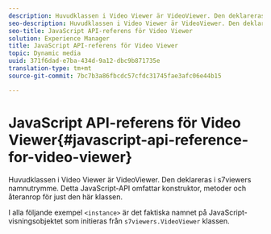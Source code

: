```yaml
---
description: Huvudklassen i Video Viewer är VideoViewer. Den deklareras i s7viewers namnutrymme. Detta JavaScript-API omfattar konstruktor, metoder och återanrop för just den här klassen.
seo-description: Huvudklassen i Video Viewer är VideoViewer. Den deklareras i s7viewers namnutrymme. Detta JavaScript-API omfattar konstruktor, metoder och återanrop för just den här klassen.
seo-title: JavaScript API-referens för Video Viewer
solution: Experience Manager
title: JavaScript API-referens för Video Viewer
topic: Dynamic media
uuid: 371f6dad-e7ba-434d-9a12-dbc9b871735e
translation-type: tm+mt
source-git-commit: 7bc7b3a86fbcdc57cfdc31745fae3afc06e44b15

---
```



# JavaScript API-referens för Video Viewer{#javascript-api-reference-for-video-viewer}

Huvudklassen i Video Viewer är VideoViewer. Den deklareras i s7viewers namnutrymme. Detta JavaScript-API omfattar konstruktor, metoder och återanrop för just den här klassen.

I alla följande exempel `<instance>` är det faktiska namnet på JavaScript-visningsobjektet som initieras från `s7viewers.VideoViewer` klassen.
